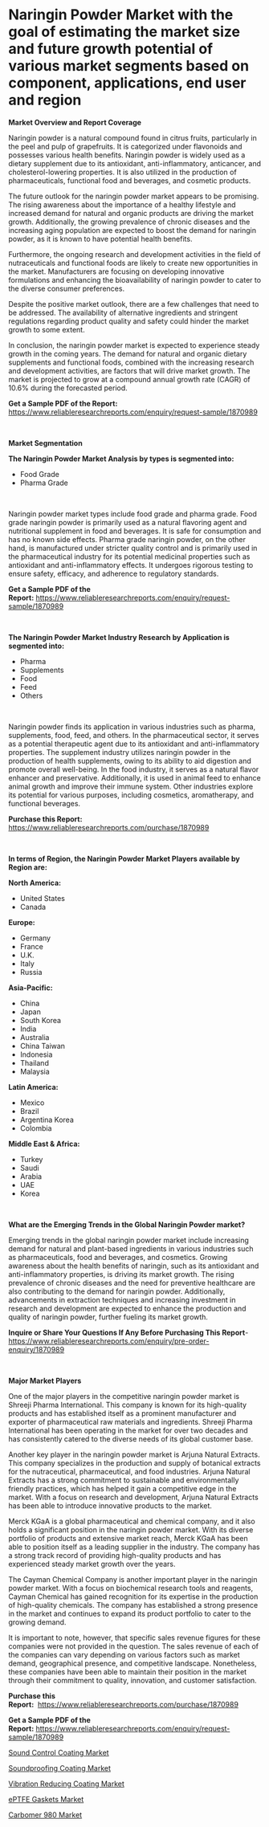 <p><h1>Naringin Powder Market with the goal of estimating the market size and future growth potential of various market segments based on component, applications, end user and region</h1></p><p><strong>Market Overview and Report Coverage</strong></p>
<p><p>Naringin powder is a natural compound found in citrus fruits, particularly in the peel and pulp of grapefruits. It is categorized under flavonoids and possesses various health benefits. Naringin powder is widely used as a dietary supplement due to its antioxidant, anti-inflammatory, anticancer, and cholesterol-lowering properties. It is also utilized in the production of pharmaceuticals, functional food and beverages, and cosmetic products.</p><p>The future outlook for the naringin powder market appears to be promising. The rising awareness about the importance of a healthy lifestyle and increased demand for natural and organic products are driving the market growth. Additionally, the growing prevalence of chronic diseases and the increasing aging population are expected to boost the demand for naringin powder, as it is known to have potential health benefits.</p><p>Furthermore, the ongoing research and development activities in the field of nutraceuticals and functional foods are likely to create new opportunities in the market. Manufacturers are focusing on developing innovative formulations and enhancing the bioavailability of naringin powder to cater to the diverse consumer preferences.</p><p>Despite the positive market outlook, there are a few challenges that need to be addressed. The availability of alternative ingredients and stringent regulations regarding product quality and safety could hinder the market growth to some extent.</p><p>In conclusion, the naringin powder market is expected to experience steady growth in the coming years. The demand for natural and organic dietary supplements and functional foods, combined with the increasing research and development activities, are factors that will drive market growth. The market is projected to grow at a compound annual growth rate (CAGR) of 10.6% during the forecasted period.</p></p>
<p><strong>Get a Sample PDF of the Report:</strong> <a href="https://www.reliableresearchreports.com/enquiry/request-sample/1870989">https://www.reliableresearchreports.com/enquiry/request-sample/1870989</a></p>
<p>&nbsp;</p>
<p><strong>Market Segmentation</strong></p>
<p><strong>The Naringin Powder Market Analysis by types is segmented into:</strong></p>
<p><ul><li>Food Grade</li><li>Pharma Grade</li></ul></p>
<p>&nbsp;</p>
<p><p>Naringin powder market types include food grade and pharma grade. Food grade naringin powder is primarily used as a natural flavoring agent and nutritional supplement in food and beverages. It is safe for consumption and has no known side effects. Pharma grade naringin powder, on the other hand, is manufactured under stricter quality control and is primarily used in the pharmaceutical industry for its potential medicinal properties such as antioxidant and anti-inflammatory effects. It undergoes rigorous testing to ensure safety, efficacy, and adherence to regulatory standards.</p></p>
<p><strong>Get a Sample PDF of the Report:</strong>&nbsp;<a href="https://www.reliableresearchreports.com/enquiry/request-sample/1870989">https://www.reliableresearchreports.com/enquiry/request-sample/1870989</a></p>
<p>&nbsp;</p>
<p><strong>The Naringin Powder Market Industry Research by Application is segmented into:</strong></p>
<p><ul><li>Pharma</li><li>Supplements</li><li>Food</li><li>Feed</li><li>Others</li></ul></p>
<p>&nbsp;</p>
<p><p>Naringin powder finds its application in various industries such as pharma, supplements, food, feed, and others. In the pharmaceutical sector, it serves as a potential therapeutic agent due to its antioxidant and anti-inflammatory properties. The supplement industry utilizes naringin powder in the production of health supplements, owing to its ability to aid digestion and promote overall well-being. In the food industry, it serves as a natural flavor enhancer and preservative. Additionally, it is used in animal feed to enhance animal growth and improve their immune system. Other industries explore its potential for various purposes, including cosmetics, aromatherapy, and functional beverages.</p></p>
<p><strong>Purchase this Report:</strong>&nbsp; <a href="https://www.reliableresearchreports.com/purchase/1870989">https://www.reliableresearchreports.com/purchase/1870989</a></p>
<p>&nbsp;</p>
<p><strong>In terms of Region, the Naringin Powder Market Players available by Region are:</strong></p>
<p>
    <p> <strong> North America: </strong>
        <ul>
            <li>United States</li>
            <li>Canada</li>
        </ul>
        </p> 
    <p> <strong> Europe: </strong>
        <ul>
            <li>Germany</li>
            <li>France</li>
            <li>U.K.</li>
            <li>Italy</li>
            <li>Russia</li>
        </ul>
        </p> 
    <p> <strong> Asia-Pacific: </strong>
        <ul>
            <li>China</li>
            <li>Japan</li>
            <li>South Korea</li>
            <li>India</li>
            <li>Australia</li>
            <li>China Taiwan</li>
            <li>Indonesia</li>
            <li>Thailand</li>
            <li>Malaysia</li>
        </ul>
        </p> 
    <p> <strong> Latin America: </strong>
        <ul>
            <li>Mexico</li>
            <li>Brazil</li>
            <li>Argentina Korea</li>
            <li>Colombia</li>
        </ul>
        </p> 
    <p> <strong> Middle East & Africa: </strong>
        <ul>
            <li>Turkey</li>
            <li>Saudi</li>
            <li>Arabia</li>
            <li>UAE</li>
            <li>Korea</li>
        </ul>
    </p>
    </p>
<p>&nbsp;</p>
<p><strong>What are the Emerging Trends in the Global Naringin Powder market?</strong></p>
<p><p>Emerging trends in the global naringin powder market include increasing demand for natural and plant-based ingredients in various industries such as pharmaceuticals, food and beverages, and cosmetics. Growing awareness about the health benefits of naringin, such as its antioxidant and anti-inflammatory properties, is driving its market growth. The rising prevalence of chronic diseases and the need for preventive healthcare are also contributing to the demand for naringin powder. Additionally, advancements in extraction techniques and increasing investment in research and development are expected to enhance the production and quality of naringin powder, further fueling its market growth.</p></p>
<p><strong>Inquire or Share Your Questions If Any Before Purchasing This Report</strong>- <a href="https://www.reliableresearchreports.com/enquiry/pre-order-enquiry/1870989">https://www.reliableresearchreports.com/enquiry/pre-order-enquiry/1870989</a></p>
<p>&nbsp;</p>
<p><strong>Major Market Players</strong></p>
<p><p>One of the major players in the competitive naringin powder market is Shreeji Pharma International. This company is known for its high-quality products and has established itself as a prominent manufacturer and exporter of pharmaceutical raw materials and ingredients. Shreeji Pharma International has been operating in the market for over two decades and has consistently catered to the diverse needs of its global customer base.</p><p>Another key player in the naringin powder market is Arjuna Natural Extracts. This company specializes in the production and supply of botanical extracts for the nutraceutical, pharmaceutical, and food industries. Arjuna Natural Extracts has a strong commitment to sustainable and environmentally friendly practices, which has helped it gain a competitive edge in the market. With a focus on research and development, Arjuna Natural Extracts has been able to introduce innovative products to the market.</p><p>Merck KGaA is a global pharmaceutical and chemical company, and it also holds a significant position in the naringin powder market. With its diverse portfolio of products and extensive market reach, Merck KGaA has been able to position itself as a leading supplier in the industry. The company has a strong track record of providing high-quality products and has experienced steady market growth over the years.</p><p>The Cayman Chemical Company is another important player in the naringin powder market. With a focus on biochemical research tools and reagents, Cayman Chemical has gained recognition for its expertise in the production of high-quality chemicals. The company has established a strong presence in the market and continues to expand its product portfolio to cater to the growing demand.</p><p>It is important to note, however, that specific sales revenue figures for these companies were not provided in the question. The sales revenue of each of the companies can vary depending on various factors such as market demand, geographical presence, and competitive landscape. Nonetheless, these companies have been able to maintain their position in the market through their commitment to quality, innovation, and customer satisfaction.</p></p>
<p><strong>Purchase this Report:</strong>&nbsp;&nbsp;<a href="https://www.reliableresearchreports.com/purchase/1870989">https://www.reliableresearchreports.com/purchase/1870989</a></p>
<p></p>
<p><strong>Get a Sample PDF of the Report:</strong>&nbsp;<a href="https://www.reliableresearchreports.com/enquiry/request-sample/1870989">https://www.reliableresearchreports.com/enquiry/request-sample/1870989</a></p>
<p><p><a href="https://issuu.com/reportprime-2/docs/sound-control-coating-market-size-2030.pptx">Sound Control Coating Market</a></p><p><a href="https://issuu.com/reportprime-2/docs/soundproofing-coating-market-size-2030.pptx">Soundproofing Coating Market</a></p><p><a href="https://issuu.com/reportprime-2/docs/vibration-reducing-coating-market-size-2030.pptx">Vibration Reducing Coating Market</a></p><p><a href="https://github.com/RickHolmes3/Market-Research-Report-List-2/blob/main/eptfe-gaskets-market.md">ePTFE Gaskets Market</a></p><p><a href="https://github.com/GroverBarry/Market-Research-Report-List-2/blob/main/carbomer-980-market.md">Carbomer 980 Market</a></p></p>